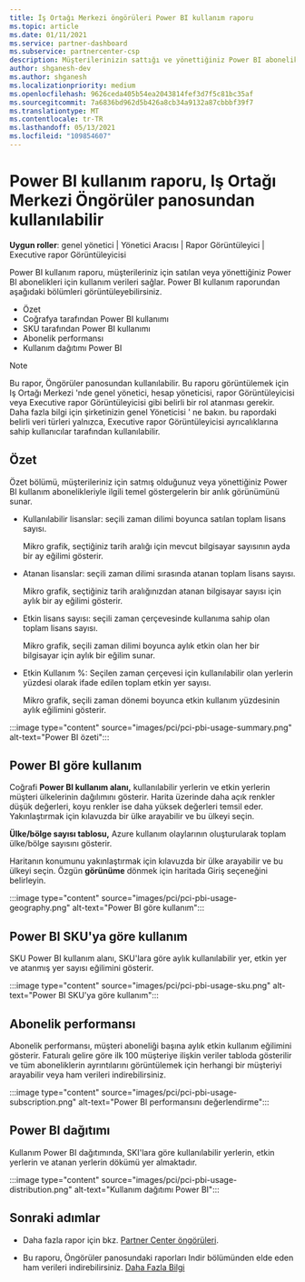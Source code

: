 ```yaml
---
title: İş Ortağı Merkezi öngörüleri Power BI kullanım raporu
ms.topic: article
ms.date: 01/11/2021
ms.service: partner-dashboard
ms.subservice: partnercenter-csp
description: Müşterilerinizin sattığı ve yönettiğiniz Power BI aboneliklerin kullanımı ile ilgili olarak neler yapabileceğinizi görün.
author: shganesh-dev
ms.author: shganesh
ms.localizationpriority: medium
ms.openlocfilehash: 9626ceda405b54ea2043814fef3d7f5c81bc35af
ms.sourcegitcommit: 7a6836bd962d5b426a8cb34a9132a87cbbbf39f7
ms.translationtype: MT
ms.contentlocale: tr-TR
ms.lasthandoff: 05/13/2021
ms.locfileid: "109854607"
---
```

# <a name="power-bi-usage-report-available-from-the-partner-center-insights-dashboard"></a>Power BI kullanım raporu, Iş Ortağı Merkezi Öngörüler panosundan kullanılabilir

**Uygun roller**: genel yönetici | Yönetici Aracısı | Rapor Görüntüleyici | Executive rapor Görüntüleyicisi

Power BI kullanım raporu, müşterileriniz için satılan veya yönettiğiniz Power BI abonelikleri için kullanım verileri sağlar. Power BI kullanım raporundan aşağıdaki bölümleri görüntüleyebilirsiniz.

- Özet
- Coğrafya tarafından Power BI kullanımı
- SKU tarafından Power BI kullanımı
- Abonelik performansı
- Kullanım dağıtımı Power BI

 > [!NOTE]
 > Bu rapor, Öngörüler panosundan kullanılabilir. Bu raporu görüntülemek için Iş Ortağı Merkezi 'nde genel yönetici, hesap yöneticisi, rapor Görüntüleyicisi veya Executive rapor Görüntüleyicisi gibi belirli bir rol atanması gerekir. Daha fazla bilgi için şirketinizin genel Yöneticisi ' ne bakın. bu rapordaki belirli veri türleri yalnızca, Executive rapor Görüntüleyicisi ayrıcalıklarına sahip kullanıcılar tarafından kullanılabilir.

## <a name="summary"></a>Özet

Özet bölümü, müşterileriniz için satmış olduğunuz veya yönettiğiniz Power BI kullanım abonelikleriyle ilgili temel göstergelerin bir anlık görünümünü sunar. 

- Kullanılabilir lisanslar: seçili zaman dilimi boyunca satılan toplam lisans sayısı.

   Mikro grafik, seçtiğiniz tarih aralığı için mevcut bilgisayar sayısının ayda bir ay eğilimi gösterir.

- Atanan lisanslar: seçili zaman dilimi sırasında atanan toplam lisans sayısı.

   Mikro grafik, seçtiğiniz tarih aralığınızdan atanan bilgisayar sayısı için aylık bir ay eğilimi gösterir.

- Etkin lisans sayısı: seçili zaman çerçevesinde kullanıma sahip olan toplam lisans sayısı. 

   Mikro grafik, seçili zaman dilimi boyunca aylık etkin olan her bir bilgisayar için aylık bir eğilim sunar.

- Etkin Kullanım %: Seçilen zaman çerçevesi için kullanılabilir olan yerlerin yüzdesi olarak ifade edilen toplam etkin yer sayısı. 

   Mikro grafik, seçili zaman dönemi boyunca etkin kullanım yüzdesinin aylık eğilimini gösterir.

:::image type="content" source="images/pci/pci-pbi-usage-summary.png" alt-text="Power BI özeti":::

## <a name="power-bi-usage-by-geography"></a>Power BI göre kullanım

Coğrafi **Power BI kullanım alanı,** kullanılabilir yerlerin ve etkin yerlerin müşteri ülkelerinin dağılımını gösterir. Harita üzerinde daha açık renkler düşük değerleri, koyu renkler ise daha yüksek değerleri temsil eder. Yakınlaştırmak için kılavuzda bir ülke arayabilir ve bu ülkeyi seçin.

**Ülke/bölge sayısı tablosu,** Azure kullanım olaylarının oluşturularak toplam ülke/bölge sayısını gösterir.

Haritanın konumunu yakınlaştırmak için kılavuzda bir ülke arayabilir ve bu ülkeyi seçin. Özgün **görünüme** dönmek için haritada Giriş seçeneğini belirleyin.

:::image type="content" source="images/pci/pci-pbi-usage-geography.png" alt-text="Power BI göre kullanım":::

## <a name="power-bi-usage-by-sku"></a>Power BI SKU'ya göre kullanım

SKU Power BI kullanım alanı, SKU'lara göre aylık kullanılabilir yer, etkin yer ve atanmış yer sayısı eğilimini gösterir.

:::image type="content" source="images/pci/pci-pbi-usage-sku.png" alt-text="Power BI SKU'ya göre kullanım":::

## <a name="subscriptions-performance"></a>Abonelik performansı

Abonelik performansı, müşteri aboneliği başına aylık etkin kullanım eğilimini gösterir. Faturalı gelire göre ilk 100 müşteriye ilişkin veriler tabloda gösterilir ve tüm aboneliklerin ayrıntılarını görüntülemek için herhangi bir müşteriyi arayabilir veya ham verileri indirebilirsiniz.

:::image type="content" source="images/pci/pci-pbi-usage-subscription.png" alt-text="Power BI performansını değerlendirme":::

## <a name="power-bi-usage-distribution"></a>Power BI dağıtımı

Kullanım Power BI dağıtımında, SKI'lara göre kullanılabilir yerlerin, etkin yerlerin ve atanan yerlerin dökümü yer almaktadır.

:::image type="content" source="images/pci/pci-pbi-usage-distribution.png" alt-text="Kullanım dağıtımı Power BI":::

## <a name="next-steps"></a>Sonraki adımlar

- Daha fazla rapor için bkz. [Partner Center öngörüleri](partner-center-insights.md).

- Bu raporu, Öngörüler panosundaki raporları Indir bölümünden elde eden ham verileri indirebilirsiniz. [Daha Fazla Bilgi](pci-download-reports.md) 

